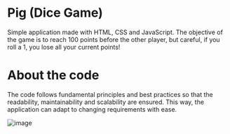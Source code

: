 # Pig (Dice Game)
Simple application made with HTML, CSS and JavaScript. The objective of the game is to reach 100 points before the other player, but careful, if you roll a 1, you lose all your current points!

# About the code
The code follows fundamental principles and best practices so that the readability, maintainability and scalability are ensured. This way, the application can adapt to changing requirements with ease.

![image](https://github.com/Sef-99/pig-game/assets/159728978/623c51d0-beb6-400d-98f9-5bdf0f940bd5)
